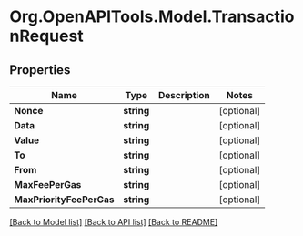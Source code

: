 # Org.OpenAPITools.Model.TransactionRequest

## Properties

Name | Type | Description | Notes
------------ | ------------- | ------------- | -------------
**Nonce** | **string** |  | [optional] 
**Data** | **string** |  | [optional] 
**Value** | **string** |  | [optional] 
**To** | **string** |  | [optional] 
**From** | **string** |  | [optional] 
**MaxFeePerGas** | **string** |  | [optional] 
**MaxPriorityFeePerGas** | **string** |  | [optional] 

[[Back to Model list]](../README.md#documentation-for-models) [[Back to API list]](../README.md#documentation-for-api-endpoints) [[Back to README]](../README.md)

